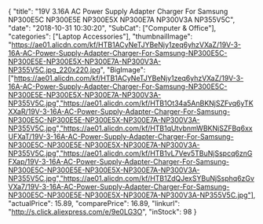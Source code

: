{
	"title": "19V 3.16A AC Power Supply Adapter Charger For Samsung NP300E5C NP300E5E NP300E5X NP300E7A NP300V3A NP355V5C",
	"date": "2018-10-31 10:30:20",
	"SubCat": ["Computer & Office"],
	"categories": ["Laptop Accessories"],
	"thumbnailImage": "https://ae01.alicdn.com/kf/HTB1ACyNeTJYBeNjy1zeq6yhzVXaZ/19V-3-16A-AC-Power-Supply-Adapter-Charger-For-Samsung-NP300E5C-NP300E5E-NP300E5X-NP300E7A-NP300V3A-NP355V5C.jpg_220x220.jpg",
	"BigImage": ["https://ae01.alicdn.com/kf/HTB1ACyNeTJYBeNjy1zeq6yhzVXaZ/19V-3-16A-AC-Power-Supply-Adapter-Charger-For-Samsung-NP300E5C-NP300E5E-NP300E5X-NP300E7A-NP300V3A-NP355V5C.jpg","https://ae01.alicdn.com/kf/HTB1Ot34a5AnBKNjSZFvq6yTKXXaR/19V-3-16A-AC-Power-Supply-Adapter-Charger-For-Samsung-NP300E5C-NP300E5E-NP300E5X-NP300E7A-NP300V3A-NP355V5C.jpg","https://ae01.alicdn.com/kf/HTB1qUtvbnmWBKNjSZFBq6xxUFXaT/19V-3-16A-AC-Power-Supply-Adapter-Charger-For-Samsung-NP300E5C-NP300E5E-NP300E5X-NP300E7A-NP300V3A-NP355V5C.jpg","https://ae01.alicdn.com/kf/HTB1vL7Vev5TBuNjSspcq6znGFXap/19V-3-16A-AC-Power-Supply-Adapter-Charger-For-Samsung-NP300E5C-NP300E5E-NP300E5X-NP300E7A-NP300V3A-NP355V5C.jpg","https://ae01.alicdn.com/kf/HTB1ZdQJexSYBuNjSsphq6zGvVXa7/19V-3-16A-AC-Power-Supply-Adapter-Charger-For-Samsung-NP300E5C-NP300E5E-NP300E5X-NP300E7A-NP300V3A-NP355V5C.jpg"],
	"actualPrice": 15.89,
	"comparePrice": 16.89,
	"linkurl": "http://s.click.aliexpress.com/e/9e0LG3O",
	"inStock": 98
}
